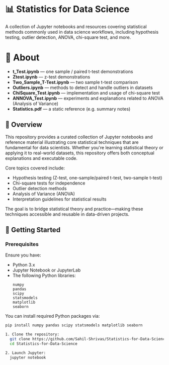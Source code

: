 # 📊 Statistics for Data Science

A collection of Jupyter notebooks and resources covering statistical methods commonly used in data science workflows, including hypothesis testing, outlier detection, ANOVA, chi-square test, and more.

# 📖 About 
 
- **t_Test.ipynb** — one sample / paired t-test demonstrations
- **Ztest.ipynb** — z-test demonstrations
- **Two_Sample_T-Test.ipynb** — two sample t-test comparison
- **Outliers.ipynb** — methods to detect and handle outliers in datasets
- **ChiSquare_Test.ipynb** — implementation and usage of chi-square test
- **ANNOVA_Test.ipynb** — experiments and explanations related to ANOVA (Analysis of Variance)
- **Statistics.pdf** — a static reference (e.g. summary notes)  

## 📌 Overview

This repository provides a curated collection of Jupyter notebooks and reference material illustrating core statistical techniques that are fundamental for data scientists. Whether you're learning statistical theory or applying it to real-world datasets, this repository offers both conceptual explanations and executable code.

Core topics covered include:

- Hypothesis testing (Z-test, one-sample/paired t-test, two-sample t-test)    
- Chi-square tests for independence  
- Outlier detection methods
- Analysis of Variance (ANOVA)  
- Interpretation guidelines for statistical results  

The goal is to bridge statistical theory and practice—making these techniques accessible and reusable in data-driven projects.

## 🚀 Getting Started

### Prerequisites

Ensure you have:

- Python 3.x  
- Jupyter Notebook or JupyterLab  
- The following Python libraries:  
  ```text
  numpy
  pandas
  scipy
  statsmodels
  matplotlib
  seaborn  

You can install required Python packages via:

```bash
pip install numpy pandas scipy statsmodels matplotlib seaborn

1. Clone the repository:
  git clone https://github.com/Sahil-Shrivas/Statistics-for-Data-Science.git
  cd Statistics-for-Data-Science

2. Launch Jupyter:
  jupyter notebook


